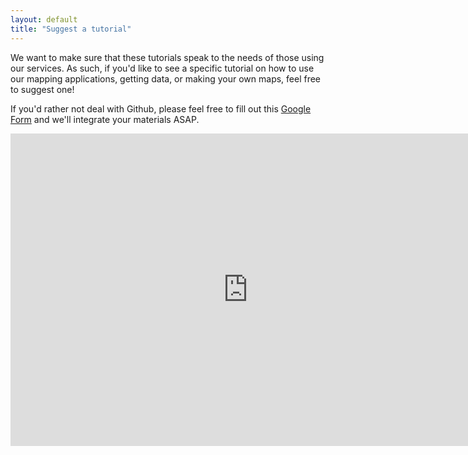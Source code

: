```yaml
---
layout: default
title: "Suggest a tutorial"
---
```


We want to make sure that these tutorials speak to the needs of those using our services. As such, if you'd like to see a specific tutorial on how to use our mapping applications, getting data, or making your own maps, feel free to suggest one!

If you'd rather not deal with Github, please feel free to fill out this [Google Form](http://goo.gl/forms/fhVkmdl0ti) and we'll integrate your materials ASAP.

<iframe src="https://docs.google.com/forms/d/1vo_SH8ueW5ON-9WQut7paTWrh4t-CqI_dHJWo5hDecI/viewform?embedded=true" width="760" height="500" frameborder="0" marginheight="0" marginwidth="0">Loading...</iframe>


